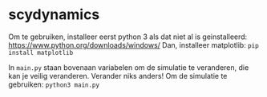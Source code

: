 # scydynamics


Om te gebruiken, installeer eerst python 3 als dat niet al is geinstalleerd: https://www.python.org/downloads/windows/
Dan, installeer matplotlib: `pip install matplotlib`

In `main.py` staan bovenaan variabelen om de simulatie te veranderen, die kan je veilig veranderen. Verander niks anders!
Om de simulatie te gebruiken: `python3 main.py`